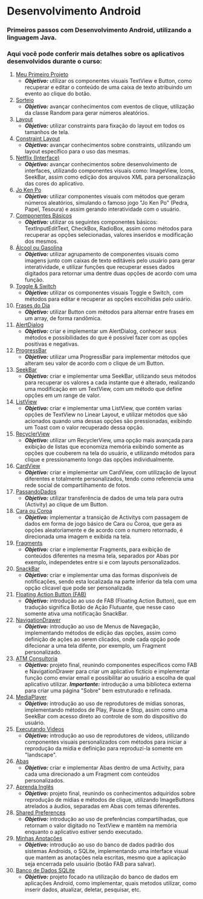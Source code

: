 # Desenvolvimento Android
### Primeiros passos com Desenvolvimento Android, utilizando a linguagem Java.
### Aqui você pode conferir mais detalhes sobre os aplicativos desenvolvidos durante o curso:
1) [Meu Primeiro Projeto](/01.%20Meu%20Primeiro%20Projeto)
   * ***Objetivo:*** utilizar os componentes visuais TextView e Button, como recuperar e editar o conteúdo de uma caixa de texto atribuindo um evento ao clique do botão.
2) [Sorteio](/02.%20Sorteio)
   * ***Objetivo:*** avançar conhecimentos com eventos de clique, utilização da classe Random para gerar números aleatórios.
3) [Layout](/03.%20Layout)
   * ***Objetivo:*** utilizar constraints para fixação do layout em todos os tamanhos de tela.
4) [Constraint Layout](/04.%20Constraint%20Layout)
   * ***Objetivo:*** avançar conhecimentos sobre constraints, utilizando um layout específico para o uso das mesmas.
5) [Netflix (Interface)](/05.%20Netflix%20(Interface))
   * ***Objetivo:*** avançar conhecimentos sobre desenvolvimento de interfaces, utilizando componentes visuais como: ImageView, Icons, SeekBar, assim como edição dos arquivos XML para personalização das cores do aplicativo.
6) [Jo Ken Po](/06.%20Jo%20Ken%20Po)
   * ***Objetivo:*** utilizar componentes visuais com métodos que geram números aleatórios, simulando o famoso jogo "Jo Ken Po" (Pedra, Papel, Tesoura) e assim gerando interatividade com o usuário.
7) [Componentes Básicos](/07.%20Componentes%20Basicos)
   * ***Objetivo:*** utilizar os seguintes componentes básicos: TextInputEditText, CheckBox, RadioBox, assim como métodos para recuperar as opções selecionadas, valores inseridos e modificação dos mesmos.
8) [Álcool ou Gasolina](/08.%20Álcool%20ou%20Gasolina)
   * ***Objetivo:*** utilizar agrupamento de componentes visuais como imagens junto com caixas de texto editáveis pelo usuário para gerar interatividade, e utilizar funções que recuperar esses dados digitados para retornar uma dentre duas opções de acordo com uma função.
9) [Toggle & Switch](/09.%20Toggle%20%26%20Switch)
   * ***Objetivo:*** utilizar os componentes visuais Toggle e Switch, com métodos para editar e recuperar as opções escolhidas pelo usário.
10) [Frases do Dia](/10.%20Frases%20do%20Dia)
    * ***Objetivo:*** utilizar Button com métodos para alternar entre frases em um array, de forma randômica. 
11) [AlertDialog](/11.%20AlertDialog)
    * ***Objetivo:*** criar e implementar um AlertDialog, conhecer seus métodos e possibilidades do que é possível fazer com as opções positivas e negativas.
12) [ProgressBar](/12.%20ProgressBar)
    * ***Objetivo:*** utilizar uma ProgressBar para implementar métodos que alteram seu valor de acordo com o clique de um Button.
13) [SeekBar](/13.%20SeekBar)
    * ***Objetivo:*** criar e implementar uma SeekBar, utilizando seus métodos para recuperar os valores a cada instante que é alterado, realizando uma modificação em um TextView, com um método que define opções em um range de valor.
14) [ListView](/14.%20ListView)
    * ***Objetivo:*** criar e implementar uma ListView, que contém varias opções de TextView no Linear Layout, e utilizar métodos que são acionados quando uma dessas opções são pressionadas, exibindo um Toast com o valor recuperado dessa opção.
15) [RecyclerView](/15.%20RecyclerView)
    * ***Objetivo:*** utilizar um RecyclerView, uma opção mais avançada para exibição de listas que economiza memória exibindo somente as opções que couberem na tela do usuário, e utilizando métodos para clique e pressionamento longo das opções individualmente.
16) [CardView](/16.%20CardView)
    * ***Objetivo:*** criar e implementar um CardView, com utilização de layout diferentes e totalmente personalizados, tendo como referencia uma rede social de compartilhamento de fotos.
17) [PassandoDados](/17.%20PassandoDados)
    * ***Objetivo:*** utilizar transferência de dados de uma tela para outra (Activity) ao clique de um Button.
18) [Cara ou Coroa](/18.%20Cara%20ou%20Coroa)
    * ***Objetivo:*** implementar a transição de Activitys com passagem de dados em forma de jogo básico de Cara ou Coroa, que gera as opções aleatoriamente e de acordo com o numero retornado, é direcionada uma imagem e exibida na tela.
19) [Fragments](/19.%20Fragments)
    * ***Objetivo:*** criar e implementar Fragments, para exibição de conteúdos diferentes na mesma tela, separados por Abas por exemplo, independetes entre si e com layouts personalizados.
20) [SnackBar](/20.%20SnackBar)
    * ***Objetivo:*** criar e implementar uma das formas disponíveis de notificações, sendo esta localizada na parte inferior da tela com uma opção clicavel que pode ser personalizada.
21) [Floating Action Button (FAB)](/21.%20Floating%20Action%20Button%20(FAB))
    * ***Objetivo:*** introdução ao uso de FAB (Floating Action Button), que em tradução significa Botão de Ação Flutuante, que nesse caso somente ativa uma notificação SnackBar.
22) [NavigationDrawer](/22.%20NavigationDrawer)
    * ***Objetivo:*** introdução ao uso de Menus de Navegação, implementando métodos de edição das opções, assim como definição de ações ao serem clicados, onde cada opção pode difecionar a uma tela difente, por exemplo, um Fragment personalizado. 
23) [ATM Consultoria](/23.%20ATM%20Consultoria)
    * ***Objetivo:*** projeto final, reunindo componentes específicos como FAB e NavigationDrawer para criar um aplicativo ficticío e implementar função como enviar email e possibilitar ao usuário a escolha de qual aplicativo utilizar. ***Importante:*** introdução a uma biblioteca externa para criar uma página "Sobre" bem estruturado e refinada.
24) [MediaPlayer](/24.%20MediaPlayer)
    * ***Objetivo:*** introdução ao uso de reprodutores de mídias sonoras, implementando métodos de Play, Pause e Stop, assim como uma SeekBar com acesso direto ao controle de som do dispositivo do usuário.
25) [Executando Videos](/25.%20Executando%20Videos)
    * ***Objetivo:*** introdução ao uso de reprodutores de vídeos, utilizando componentes visuais personalizados com métodos para iniciar a reprodução da mídia e definição para reproduzi-la somente em "landscape".
26) [Abas](/26.%20Abas)
    * ***Objetivo:*** criar e implementar Abas dentro de uma Activity, para cada uma direcionado a um Fragment com conteúdos personalizados. 
27) [Aprenda Inglês](/27.%20Aprenda%20Inglês)
    * ***Objetivo:*** projeto final, reunindo os conhecimentos adquiridos sobre reprodução de mídias e métodos de clique, utilizando ImageButtons atrelados a áudios, separadas em Abas com temas diferentes.
28) [Shared Preferences](/28.%20Shared%20Preferences)
    * ***Objetivo:*** introdução ao uso de preferências compartilhadas, que retornam o valor digitado no TextView e mantêm na memória enquanto o aplicativo estiver sendo executado.
29) [Minhas Anotações](/29.%20Minhas%20Anotações)
    * ***Objetivo:*** introdução ao uso do banco de dados padrão dos sistemas Androids, o SQLite, implementando uma interface visual que mantem as anotações nela escritas, mesmo que a aplicação seja encerrada pelo usuário (botão FAB para salvar).
30) [Banco de Dados SQLite](/30.%20Banco%20de%20Dados%20SQLite)
    * ***Objetivo:*** projeto focado na utilização do banco de dados em aplicações Android, como implementar, quais metodos utilizar, como inserir dados, atualizar, deletar, pesquisar, etc.